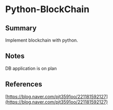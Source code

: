 # Python-BlockChain
## Summary
Implement blockchain with python.  
## Notes
DB application is on plan
## References
[https://blog.naver.com/pjt3591oo/221181592127](https://blog.naver.com/pjt3591oo/221181592127)
